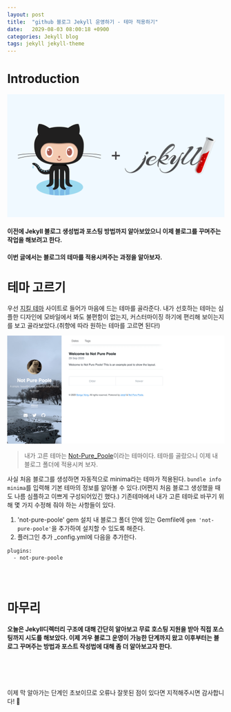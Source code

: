 ```yaml
---
layout: post
title:  "github 블로그 Jekyll 운영하기 - 테마 적용하기"
date:   2029-08-03 08:00:18 +0900
categories: Jekyll blog
tags: jekyll jekyll-theme
---
```

# Introduction

![jekyll이미지](/img/github-jekyll.png)
>
#### 이전에 Jekyll 블로그 생성법과 포스팅 방법까지 알아보았으니 이제 블로그를 꾸며주는 작업을 해보려고 한다.
#### 이번 글에서는 블로그의 테마를 적용시켜주는 과정을 알아보자.

# 테마 고르기
우선 [지킬 테마](http://jekyllthemes.org/) 사이트로 들어가 마음에 드는 테마를 골라준다. 내가 선호하는 테마는 심플한 디자인에 모바일에서 봐도 불편함이 없는지, 커스터마이징 하기에 편리해 보이는지를 보고 골라보았다.(취향에 따라 원하는 테마를 고르면 된다!)<br>

![스크린샷](/img/not-pure-poole.png)
> 내가 고른 테마는 [Not-Pure_Poole](https://github.com/vszhub/not-pure-poole)이라는 테마이다. 테마를 골랐으니 이제 내 블로그 폴더에 적용시켜 보자.

사실 처음 블로그를 생성하면 자동적으로 minima라는 테마가 적용된다. `bundle info minima`를 입력해 기본 테마의 정보를 알아볼 수 있다.(어쩐지 처음 블로그 생성했을 때도 나름 심플하고 이쁘게 구성되어있긴 했다.) 기존테마에서 내가 고른 테마로 바꾸기 위해 몇 가지 수정해 줘야 하는 사항들이 있다.

1. 'not-pure-poole' gem 설치
내 블로그 폴더 안에 있는 Gemfile에 `gem 'not-pure-poole'`을 추가하여 설치할 수 있도록 해준다.
2. 플러그인 추가
_config.yml에 다음을 추가한다.
```
plugins:
  - not-pure-poole
```


<br><br>
# 마무리
#### 오늘은 Jekyll디렉터리 구조에 대해 간단히 알아보고 무료 호스팅 지원을 받아 직접 포스팅까지 시도를 해보았다. 이제 겨우 블로그 운영이 가능한 단계까지 왔고 이후부터는 블로그 꾸며주는 방법과 포스트 작성법에 대해 좀 더 알아보고자 한다.


<br>
<br>
<br>
<br>
이제 막 알아가는 단계인 초보이므로 오류나 잘못된 점이 있다면 지적해주시면 감사합니다! 🥰
